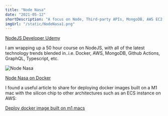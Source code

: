 ```yaml
---
title: "Node Nasa"
date: "2021-05-12"
shortDescription: "A focus on Node, Third-party APIs, MongoDB, AWS EC2, Docker, and Github Actions"
imgUrl: "/static/NodeNasa1.png"
---
```


[NodeJS Developer Udemy](https://www.udemy.com/course/complete-nodejs-developer-zero-to-mastery/learn/lecture/28160644#questions/16862870)

I am wrapping up a 50 hour course on NodeJS, with all of the latest technology trends blended in..i.e. Docker, AWS, MongoDB, Github Actions, GraphQL, Typescript, etc.

![Node Nasa](/static/NodeNasa2.png)

[Node Nasa on Docker](https://hub.docker.com/repository/docker/omallek07/node-nasa)

I found a useful article to share for deploying docker images built on a M1 mac with the silicon chip to other architectures such as an ECS instance on AWS:

[Deploy docker image built on m1 macs](https://betterprogramming.pub/how-to-actually-deploy-docker-images-built-on-a-m1-macs-with-apple-silicon-a35e39318e97)
